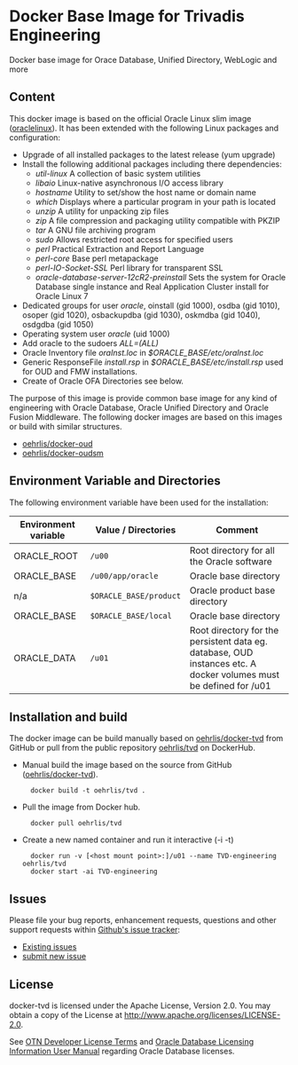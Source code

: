# Docker Base Image for Trivadis Engineering
Docker base image for Orace Database, Unified Directory, WebLogic and more

## Content

This docker image is based on the official Oracle Linux slim image ([oraclelinux](https://hub.docker.com/r/_/oraclelinux/)). It has been extended with the following Linux packages and configuration:

* Upgrade of all installed packages to the latest release (yum upgrade)
* Install the following additional packages including there dependencies:
    * *util-linux* A collection of basic system utilities
    * *libaio* Linux-native asynchronous I/O access library
    * *hostname* Utility to set/show the host name or domain name
    * *which* Displays where a particular program in your path is located
    * *unzip* A utility for unpacking zip files
    * *zip* A file compression and packaging utility compatible with PKZIP
    * *tar* A GNU file archiving program
    * *sudo* Allows restricted root access for specified users
    * *perl* Practical Extraction and Report Language
    * *perl-core* Base perl metapackage
    * *perl-IO-Socket-SSL* Perl library for transparent SSL
    * *oracle-database-server-12cR2-preinstall* Sets the system for Oracle Database single instance and Real Application Cluster install for Oracle Linux 7
* Dedicated groups for user *oracle*, oinstall (gid 1000), osdba (gid 1010), osoper (gid 1020), osbackupdba (gid 1030), oskmdba (gid 1040), osdgdba (gid 1050)
* Operating system user *oracle* (uid 1000)
* Add oracle to the sudoers *ALL=(ALL)*
* Oracle Inventory file *oraInst.loc* in *$ORACLE_BASE/etc/oraInst.loc*
* Generic ResponseFile *install.rsp* in *$ORACLE_BASE/etc/install.rsp* used for OUD and FMW installations.
* Create of Oracle OFA Directories see below.

The purpose of this image is provide common base image for any kind of engineering with Oracle Database, Oracle Unified Directory and Oracle Fusion Middleware. The following docker images are based on this images or build with similar structures.

   * [oehrlis/docker-oud](https://github.com/oehrlis/docker-oud)
   * [oehrlis/docker-oudsm](https://github.com/oehrlis/docker-oudm)

## Environment Variable and Directories

The following environment variable have been used for the installation:

Environment variable | Value / Directories         | Comment
-------------------- | --------------------------- | ---------------
ORACLE_ROOT          | ```/u00```                  | Root directory for all the Oracle software
ORACLE_BASE          | ```/u00/app/oracle```       | Oracle base directory
n/a                  | ```$ORACLE_BASE/product```  | Oracle product base directory
ORACLE_BASE          | ```$ORACLE_BASE/local```    | Oracle base directory
ORACLE_DATA          | ```/u01```                  | Root directory for the persistent data eg. database, OUD instances etc. A docker volumes must be defined for /u01

## Installation and build
The docker image can be build manually based on [oehrlis/docker-tvd](https://github.com/oehrlis/docker-tvd) from GitHub or pull from the public repository [oehrlis/tvd](https://hub.docker.com/r/oehrlis/tvd/) on DockerHub.

* Manual build the image based on the source from GitHub ([oehrlis/docker-tvd](https://github.com/oehrlis/docker-tvd)).

		docker build -t oehrlis/tvd .

* Pull the image from Docker hub.

		docker pull oehrlis/tvd

* Create a new named container and run it interactive (-i -t)

		docker run -v [<host mount point>:]/u01 --name TVD-engineering oehrlis/tvd
		docker start -ai TVD-engineering

## Issues

Please file your bug reports, enhancement requests, questions and other support requests within [Github's issue tracker](https://help.github.com/articles/about-issues/):

* [Existing issues](https://github.com/oehrlis/docker-tvd/issues)
* [submit new issue](https://github.com/oehrlis/docker-tvd/issues/new)

## License

docker-tvd is licensed under the Apache License, Version 2.0. You may obtain a copy of the License at <http://www.apache.org/licenses/LICENSE-2.0>.

See [OTN Developer License Terms](http://www.oracle.com/technetwork/licenses/standard-license-152015.html) and [Oracle Database Licensing Information User Manual](https://docs.oracle.com/database/122/DBLIC/Licensing-Information.htm#DBLIC-GUID-B6113390-9586-46D7-9008-DCC9EDA45AB4) regarding Oracle Database licenses.
